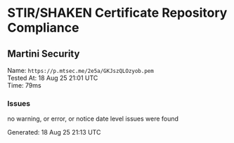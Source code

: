 # STIR/SHAKEN Certificate Repository Compliance

## Martini Security

Name: `https://p.mtsec.me/2e5a/GKJszQLOzyob.pem`\
Tested At: 18 Aug 25 21:01 UTC\
Time: 79ms

### Issues

no warning, or error, or notice date level issues were found

Generated: 18 Aug 25 21:13 UTC